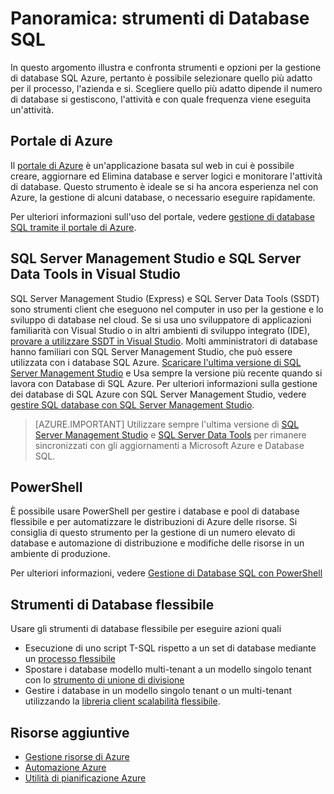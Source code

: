 <properties
    pageTitle="Panoramica: strumenti di Database SQL | Microsoft Azure"
    description="Confronta strumenti e opzioni per la gestione di Database SQL Azure"
    services="sql-database"
    documentationCenter=""
    authors="stevestein"
    manager="jhubbard"
    editor=""/>

<tags
    ms.service="sql-database"
    ms.workload="data-management"
    ms.tgt_pltfrm="na"
    ms.devlang="na"
    ms.topic="article"
    ms.date="10/24/2016"
    ms.author="sstein"/>

# <a name="overview-management-tools-for-sql-database"></a>Panoramica: strumenti di Database SQL

In questo argomento illustra e confronta strumenti e opzioni per la gestione di database SQL Azure, pertanto è possibile selezionare quello più adatto per il processo, l'azienda e si. Scegliere quello più adatto dipende il numero di database si gestiscono, l'attività e con quale frequenza viene eseguita un'attività.

## <a name="azure-portal"></a>Portale di Azure

Il [portale di Azure](https://portal.azure.com) è un'applicazione basata sul web in cui è possibile creare, aggiornare ed Elimina database e server logici e monitorare l'attività di database. Questo strumento è ideale se si ha ancora esperienza nel con Azure, la gestione di alcuni database, o necessario eseguire rapidamente.

Per ulteriori informazioni sull'uso del portale, vedere [gestione di database SQL tramite il portale di Azure](sql-database-manage-portal.md).

## <a name="sql-server-management-studio-and-sql-server-data-tools-in-visual-studio"></a>SQL Server Management Studio e SQL Server Data Tools in Visual Studio

SQL Server Management Studio (Express) e SQL Server Data Tools (SSDT) sono strumenti client che eseguono nel computer in uso per la gestione e lo sviluppo di database nel cloud. Se si usa uno sviluppatore di applicazioni familiarità con Visual Studio o in altri ambienti di sviluppo integrato (IDE), [provare a utilizzare SSDT in Visual Studio](https://msdn.microsoft.com/library/mt204009.aspx). Molti amministratori di database hanno familiari con SQL Server Management Studio, che può essere utilizzata con i database SQL Azure. [Scaricare l'ultima versione di SQL Server Management Studio](https://msdn.microsoft.com/library/mt238290) e Usa sempre la versione più recente quando si lavora con Database di SQL Azure. Per ulteriori informazioni sulla gestione dei database di SQL Azure con SQL Server Management Studio, vedere [gestire SQL database con SQL Server Management Studio](sql-database-manage-azure-ssms.md).

> [AZURE.IMPORTANT] Utilizzare sempre l'ultima versione di [SQL Server Management Studio](https://msdn.microsoft.com/library/mt238290) e [SQL Server Data Tools](https://msdn.microsoft.com/library/mt204009.aspx) per rimanere sincronizzati con gli aggiornamenti a Microsoft Azure e Database SQL.


## <a name="powershell"></a>PowerShell

È possibile usare PowerShell per gestire i database e pool di database flessibile e per automatizzare le distribuzioni di Azure delle risorse. Si consiglia di questo strumento per la gestione di un numero elevato di database e automazione di distribuzione e modifiche delle risorse in un ambiente di produzione.

Per ulteriori informazioni, vedere [Gestione di Database SQL con PowerShell](sql-database-manage-powershell.md)

## <a name="elastic-database-tools"></a>Strumenti di Database flessibile
Usare gli strumenti di database flessibile per eseguire azioni quali 

* Esecuzione di uno script T-SQL rispetto a un set di database mediante un [processo flessibile](sql-database-elastic-jobs-overview.md)
* Spostare i database modello multi-tenant a un modello singolo tenant con lo [strumento di unione di divisione](sql-database-elastic-scale-overview-split-and-merge.md)
* Gestire i database in un modello singolo tenant o un multi-tenant utilizzando la [libreria client scalabilità flessibile](sql-database-elastic-database-client-library.md).
 

## <a name="additional-resources"></a>Risorse aggiuntive

- [Gestione risorse di Azure](https://azure.microsoft.com/features/resource-manager/)
- [Automazione Azure](https://azure.microsoft.com/documentation/services/automation/)
- [Utilità di pianificazione Azure](https://azure.microsoft.com/documentation/services/scheduler/)